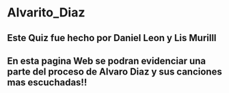 ﻿# Alvarito_Diaz

## Este Quiz fue hecho por Daniel Leon y Lis Murilll
## En esta pagina Web se podran evidenciar una parte del proceso de Alvaro Diaz y sus canciones mas escuchadas!!

